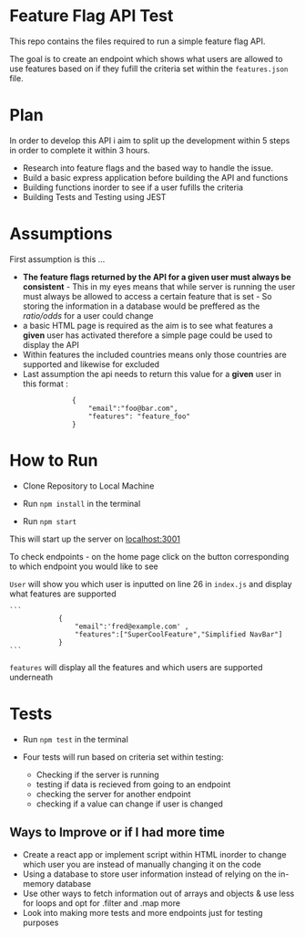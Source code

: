# Feature Flag API Test

This repo contains the files required to run a simple feature flag API.

The goal is to create an endpoint which shows what users are allowed to use features based on if they fufill the criteria set within the `features.json` file.

# Plan

In order to develop this API i aim to split up the development within 5 steps in order to complete it within 3 hours.

- Research into feature flags and the based way to handle the issue.
- Build a basic express application before building the API and functions
- Building functions inorder to see if a user fufills the criteria
- Building Tests and Testing using JEST

# Assumptions
First assumption is this ... 
 -  **The feature flags returned by the API for a given user must always be consistent**
        - This in my eyes means that while server is running the user must always be allowed to access a certain feature that is set
        - So storing the information in a database would be preffered as the *ratio/odds* for a user could change
  - a basic HTML page is required as the aim is to see what features a **given** user has activated therefore a simple page could be used to display the API 
  - Within features the included countries means only those countries are supported and likewise for excluded
  - Last assumption the api needs to return this value for a **given** user in this format :
    ```
                {
                    "email":"foo@bar.com",
                    "features": "feature_foo"
                }
    ```

# How to Run
- Clone Repository to Local Machine 

- Run `npm install` in the terminal 

- Run `npm start` 

This will start up the server on <a href='http://localhost:3001'>localhost:3001</a>

To check endpoints - on the home page click on the button corresponding to which endpoint you would like to see

`User` will show you which user is inputted on line 26 in `index.js` and display what features are supported
    
    ```
                {
                    "email":'fred@example.com' ,
                    "features":["SuperCoolFeature","Simplified NavBar"]
                }
    ```
    
    
 `features` will display all the features and which users are supported underneath 
 
# Tests
 
  - Run `npm test` in the terminal 
  
  - Four tests will run based on criteria set within testing:
      - Checking if the server is running 
      - testing if data is recieved from going to an endpoint 
      - checking the server for another endpoint 
      - checking if a value can change if user is changed 

 ## Ways to Improve or if I had more time 
  - Create a react app or implement script within HTML inorder to change which user you are instead of manually changing it on the code
  - Using a database to store user information instead of relying on the in-memory database 
  - Use other ways to fetch information out of arrays and objects & use less for loops and opt for .filter and .map more
  - Look into making more tests and more endpoints just for testing purposes
